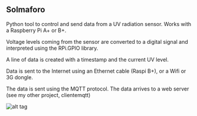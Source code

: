 ## Solmaforo

Python tool to control and send data from a UV radiation sensor. Works with a Raspberry Pi A+ or B+.

Voltage levels coming from the sensor are converted to a digital signal and interpreted using the RPi.GPIO library.

A line of data is created with a timestamp and the current UV level.

Data is sent to the Internet using an Ethernet cable (Raspi B+), or a Wifi or 3G dongle.

The data is sent using the MQTT protocol. The data arrives to a web server (see my other project, clientemqtt)


![alt tag](http://www.flickr.com/photos/leliavalduga/7631574914/)


